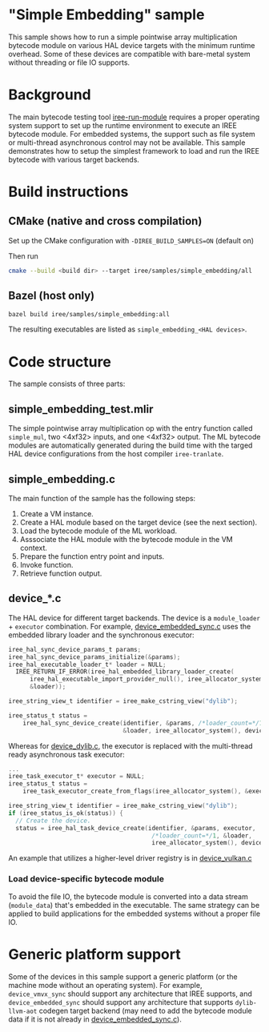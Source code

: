 # "Simple Embedding" sample

This sample shows how to run a simple pointwise array multiplication bytecode
module on various HAL device targets with the minimum runtime overhead. Some of
these devices are compatible with bare-metal system without threading or file IO
supports.

# Background

The main bytecode testing tool
[iree-run-module](https://github.com/google/iree/tree/main/tools/iree-run-module-main.cc)
requires a proper operating system support to set up the runtime environment to
execute an IREE bytecode module. For embedded systems, the support such as file
system or multi-thread asynchronous control may not be available. This sample
demonstrates how to setup the simplest framework to load and run the IREE
bytecode with various target backends.

# Build instructions

## CMake (native and cross compilation)

Set up the CMake configuration with `-DIREE_BUILD_SAMPLES=ON` (default on)

Then run
```sh
cmake --build <build dir> --target iree/samples/simple_embedding/all
```

## Bazel (host only)
```sh
bazel build iree/samples/simple_embedding:all
```

The resulting executables are listed as `simple_embedding_<HAL devices>`.

# Code structure

The sample consists of three parts:

## simple_embedding_test.mlir
The simple pointwise array multiplication op with the entry function called
`simple_mul`, two <4xf32> inputs, and one <4xf32> output. The ML bytecode
modules are automatically generated during the build time with the targed HAL
device configurations from the host compiler `iree-tranlate`.

## simple_embedding.c

The main function of the sample has the following steps:
1. Create a VM instance.
2. Create a HAL module based on the target device (see the next section).
3. Load the bytecode module of the ML workload.
4. Asssociate the HAL module with the bytecode module in the VM context.
5. Prepare the function entry point and inputs.
6. Invoke function.
7. Retrieve function output.

## device_*.c

The HAL device for different target backends. The device is a `module_loader` +
`executor` combination. For example,
[device_embedded_sync.c](https://github.com/google/iree/blob/main/iree/samples/simple_embedding/device_embedded_sync.c)
uses the embedded library loader and the synchronous executor:
```c
iree_hal_sync_device_params_t params;
iree_hal_sync_device_params_initialize(&params);
iree_hal_executable_loader_t* loader = NULL;
  IREE_RETURN_IF_ERROR(iree_hal_embedded_library_loader_create(
      iree_hal_executable_import_provider_null(), iree_allocator_system(),
      &loader));

iree_string_view_t identifier = iree_make_cstring_view("dylib");

iree_status_t status =
    iree_hal_sync_device_create(identifier, &params, /*loader_count=*/1,
                                &loader, iree_allocator_system(), device);
```

Whereas for
[device_dylib.c](https://github.com/google/iree/blob/main/iree/samples/simple_embedding/device_dylib.c),
the executor is replaced with the multi-thread ready asynchronous task executor:
```c
...
iree_task_executor_t* executor = NULL;
iree_status_t status =
    iree_task_executor_create_from_flags(iree_allocator_system(), &executor);

iree_string_view_t identifier = iree_make_cstring_view("dylib");
if (iree_status_is_ok(status)) {
  // Create the device.
  status = iree_hal_task_device_create(identifier, &params, executor,
                                        /*loader_count=*/1, &loader,
                                        iree_allocator_system(), device);
```
An example that utilizes a higher-level driver registry is in
[device_vulkan.c](https://github.com/google/iree/blob/main/iree/samples/simple_embedding/device_vulkan.c)

### Load device-specific bytecode module
To avoid the file IO, the bytecode module is converted into a data stream
(`module_data`) that's embedded in the executable. The same strategy can be
applied to build applications for the embedded systems without a proper file IO.

# Generic platform support
Some of the devices in this sample support a generic platform (or the
machine mode without an operating system). For example, `device_vmvx_sync`
should support any architecture that IREE supports, and `device_embedded_sync`
should support any architecture that supports `dylib-llvm-aot` codegen target
backend (may need to add the bytecode module data if it is not already in
[device_embedded_sync.c](https://github.com/google/iree/blob/main/iree/samples/simple_embedding/device_embedded_sync.c)).

